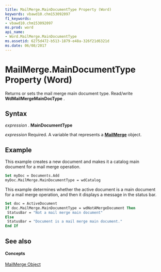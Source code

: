 ```yaml
---
title: MailMerge.MainDocumentType Property (Word)
keywords: vbawd10.chm153092097
f1_keywords:
- vbawd10.chm153092097
ms.prod: word
api_name:
- Word.MailMerge.MainDocumentType
ms.assetid: 6275d472-b513-1879-e48a-326f21d6321d
ms.date: 06/08/2017
---
```



# MailMerge.MainDocumentType Property (Word)

Returns or sets the mail merge main document type. Read/write  **WdMailMergeMainDocType** .


## Syntax

 _expression_ . **MainDocumentType**

 _expression_ Required. A variable that represents a **[MailMerge](Word.MailMerge.md)** object.


## Example

This example creates a new document and makes it a catalog main document for a mail merge operation.


```vb
Set myDoc = Documents.Add 
myDoc.MailMerge.MainDocumentType = wdCatalog
```

This example determines whether the active document is a main document for a mail merge operation, and then it displays a message in the status bar.




```vb
Set doc = ActiveDocument 
If doc.MailMerge.MainDocumentType = wdNotAMergeDocument Then 
 StatusBar = "Not a mail merge main document" 
Else 
 StatusBar = "Document is a mail merge main document." 
End If
```


## See also


#### Concepts


[MailMerge Object](Word.MailMerge.md)

